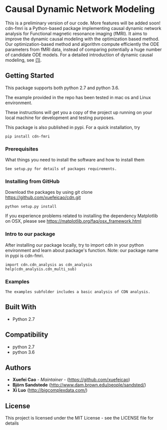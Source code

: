 # Causal Dynamic Network Modeling
This is a preliminary version of our code. More features will be added soon!
cdn-fmri is a Python-based package implementing causal dynamic network analysis for Functional magnetic resonance imaging (fMRI). It aims to improve the dynamic causal modeling with the optimization based method. Our optimization-based method and algorithm compute efficiently the ODE parameters from fMRI data, instead of comparing potentially a huge number of candidate ODE models. For a detailed introduction of dynamic causal modeling, see [(1)].



## Getting Started
This package supports both python 2.7 and python 3.6.

The example provided in the repo has been tested in mac os and Linux environment. 

These instructions will get you a copy of the project up running on your local machine for development and testing purposes. 

This package is also published in pypi.  For a quick installation, try

```
pip install cdn-fmri 
```

### Prerequisites

What things you need to install the software and how to install them

```
See setup.py for details of packages requirements. 
```

### Installing from GitHub


Download the packages by using git clone https://github.com/xuefeicao/cdn.git

```
python setup.py install
```

If you experience problems related to installing the dependency Matplotlib on OSX, please see https://matplotlib.org/faq/osx_framework.html 

### Intro to our package
After installing our package locally, try to import cdn in your python environment and learn about package's function. 
Note: our package name in pypi is cdn-fmri.
```
import cdn.cdn_analysis as cdn_analysis
help(cdn_analysis.cdn_multi_sub)
```


### Examples
```
The examples subfolder includes a basic analysis of CDN analysis.
```

## Built With

* Python 2.7

## Compatibility
* python 2.7
* python 3.6 

## Authors

* **Xuefei Cao** - *Maintainer* - (https://github.com/xuefeicao)
* **Björn Sandstede** (http://www.dam.brown.edu/people/sandsted/)
* **Xi Luo** (http://bigcomplexdata.com/)


## License

This project is licensed under the MIT License - see the LICENSE file for details

[(1)]:http://www.fil.ion.ucl.ac.uk/~karl/Dynamic%20causal%20modelling.pdf
